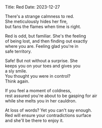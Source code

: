 Title: Red
Date: 2023-12-27

There's a strange calmness to red.  
She meticulously hides her fire,  
but fans the flames when time is right.  
  
Red is odd, but familiar. She's the feeling  
of being lost, and then finding out exactly  
where you are. Feeling glad you're in  
safe territory.  

Safe! But not without a surprise. She  
keeps you on your toes and gives you  
a sly smile.  
You thought you were in control?  
Think again.  
  
If you feel a moment of coldness,  
rest assured you're about to be gasping for air  
while she melts you in her cauldron.  
  
At loss of words? Yet you can't say enough.  
Red will ensure your contradictions surface  
and she'll be there to enjoy it.
